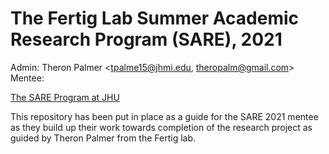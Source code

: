  # The Fertig Lab Summer Academic Research Program (SARE), 2021
 
Admin: Theron Palmer <tpalme15@jhmi.edu, theropalm@gmail.com> \
Mentee:

[The SARE Program at JHU](https://sare.cellbio.jhmi.edu/)

This repository has been put in place as a guide for the SARE 2021 mentee as they build up their work towards completion of the research project as guided by Theron Palmer from the Fertig lab.
